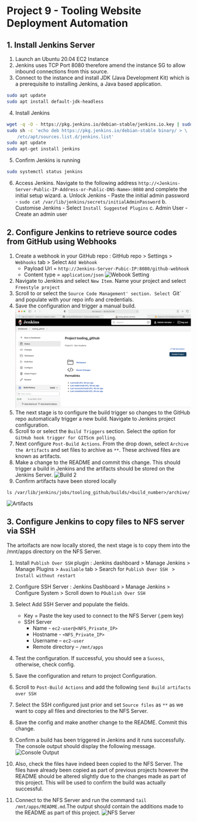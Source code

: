 # Project 9 - Tooling Website Deployment Automation

## 1. Install Jenkins Server
1. Launch an Ubuntu 20.04 EC2 Instance
2. Jenkins uses TCP Port 8080 therefore amend the instance SG to allow inbound connections from this source. 
3. Connect to the instance and install JDK (Java Development Kit) which is a prerequisite to installing Jenkins, a Java based application. 
```bash
sudo apt update
sudo apt install default-jdk-headless
```
4. Install Jenkins
```bash 
wget -q -O - https://pkg.jenkins.io/debian-stable/jenkins.io.key | sudo apt-key add -
sudo sh -c 'echo deb https://pkg.jenkins.io/debian-stable binary/ > \
    /etc/apt/sources.list.d/jenkins.list'
sudo apt update
sudo apt-get install jenkins
```
5. Confirm Jenkins is running
```bash
sudo systemctl status jenkins
```
6. Access Jenkins. Navigate to the following address `http://<Jenkins-Server-Public-IP-Address-or-Public-DNS-Name>:8080` and complete the initial setup wizard. 
    a. Unlock Jenkins - Paste the initial admin password - `sudo cat /var/lib/jenkins/secrets/initialAdminPassword`
    b. Customise Jenkins - Select `Install Suggested Plugins`
    c. Admin User - Create an admin user 

## 2. Configure Jenkins to retrieve source codes from GitHub using Webhooks
1. Create a webhook in your GitHub repo : GitHub repo > Settings > `Webhooks` tab > Select `Add Webhook`
    * Payload Url = `http://Jenkins-Server-Pubic-IP:8080/github-webhook`
    * Content type = `application/json`
![Webook Setting]()
2. Navigate to Jenkins and select `New Item`. Name your project and select `Freestyle project`
3. Scroll to or select the `Source Code Management' section. Select `Git` and populate with your repo info and credentials. 
4. Save the configuration and trigger a manual build. 
![Build 1](/Project09/images/Build1.png)
5. The next stage is to configure the build trigger so changes to the GitHub repo automatically trigger a new build. Navigate to Jenkins project configuration.
6. Scroll to or select the `Build Triggers` section. Select the option for `GitHub hook trigger for GITScm polling`.
7. Next configure `Post-Build Actions`. From the drop down, select `Archive the Artifacts` and set files to archive as `**`. These archived files are known as artifacts. 
8. Make a change to the README and commit this change. This should trigger a build in Jenkins and the artifacts should be stored on the Jenkins Server. 
![Build 2]()
9. Confirm artifacts have been stored locally
```
ls /var/lib/jenkins/jobs/tooling_github/builds/<build_number>/archive/
``` 
![Artifacts]()
## 3. Configure Jenkins to copy files to NFS server via SSH
The artoifacts are now locally stored, the next stage is to copy them into the /mnt/apps directory on the NFS Server. 
1. Install `Publish Over SSH` plugin : Jenkins dashboard > Manage Jenkins > Manage Plugins > `Available` tab > Search for `Publish Over SSH ` > `Install without restart`
2. Configure SSH Server : Jenkins Dashboard > Manage Jenkins > Configure System > Scroll down to `POublish Over SSH`
3. Select Add SSH Server and populate the fields. 
    * Key = Paste the key used to connect to the NFS Server (.pem key)
    * SSH Server
        * Name - `ec2-user@<NFS_Private_IP>`
        * Hostname - `<NFS_Private_IP>`
        * Username – `ec2-user`
        * Remote directory – `/mnt/apps`
4. Test the configuration. If successful, you should see a `Sucess`, otherwise, check config.
5. Save the configuration and return to project Configuration. 
6. Scroll to `Post-Build Actions` and add the following `Send Build artifacts over SSH`
7. Select the SSH configured just prior and set `Source files` as `**` as we want to copy all files and directories to the NFS Server. 
8. Save the config and make another change to the README. Commit this change.
9. Confirm a build has been triggered in Jenkins and it runs successfully. The console output should display the following message.
![Console Output]()

10. Also, check the files have indeed been copied to the NFS Server. The files have already been copied as part of previous projects however the README should be altered slightly due to the changes made as part of this project. This will be used to confirm the build was actually successful. 
11. Connect to the NFS Server and run the command `tail /mnt/apps/README.md`.The output should contain the additions made to the README as part of this project.
![NFS Server]()

